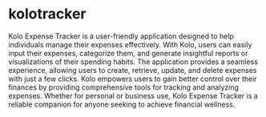 # kolotracker
Kolo Expense Tracker is a user-friendly application designed to help individuals manage their expenses effectively. 
With Kolo, users can easily input their expenses, categorize them, and generate insightful reports or visualizations of their spending habits. 
The application provides a seamless experience, allowing users to create, retrieve, update, and delete expenses with just a few clicks. 
Kolo empowers users to gain better control over their finances by providing comprehensive tools for tracking and analyzing expenses. 
Whether for personal or business use, Kolo Expense Tracker is a reliable companion for anyone seeking to achieve financial wellness.
